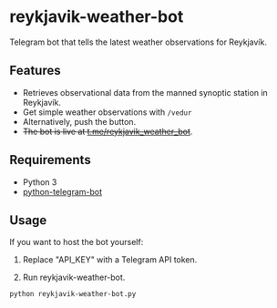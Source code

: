 # 	reykjavik-weather-bot

Telegram bot that tells the latest weather observations for Reykjavík.

## Features

- Retrieves observational data from the manned synoptic station in Reykjavík.
- Get simple weather observations with
`/vedur`
- Alternatively, push the button. 
- ~~The bot is live at [t.me/reykjavik_weather_bot](https://t.me/reykjavik_weather_bot)~~.

## Requirements

- Python 3
- [python-telegram-bot](https://github.com/python-telegram-bot/python-telegram-bot)

## Usage

If you want to host the bot yourself:

1. Replace "API_KEY" with a Telegram API token.

2. Run reykjavik-weather-bot.

`python reykjavik-weather-bot.py`
